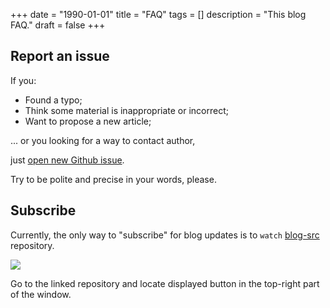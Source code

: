 +++
date = "1990-01-01"
title = "FAQ"
tags = []
description = "This blog FAQ."
draft = false
+++

## Report an issue

If you:

* Found a typo;
* Think some material is inappropriate or incorrect;
* Want to propose a new article;

... or you looking for a way to contact author,

just [open new Github issue](https://github.com/Quasilyte/blog-src/issues/new).

Try to be polite and precise in your words, please.

## Subscribe

Currently, the only way to "subscribe" for blog updates is to `watch`
[blog-src](https://github.com/Quasilyte/blog-src) repository.

<img src="/blog/img/github_watch.png">

Go to the linked repository and locate displayed button in the top-right
part of the window.
